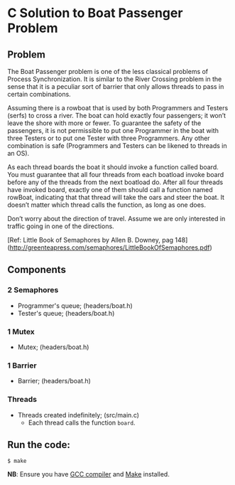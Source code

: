 # C Solution to Boat Passenger Problem

## Problem
The Boat Passenger problem is one of the less classical problems of Process Synchronization. It is similar to the River Crossing problem in the sense that it is a peculiar sort of barrier that only allows threads to pass in certain combinations.

Assuming there is a rowboat that is used by both Programmers and Testers (serfs) to cross a river. The boat can hold exactly four passengers; it won’t leave the shore with more or fewer. To guarantee the safety of the passengers, it is not permissible to put one Programmer in the boat with three Testers or to put one Tester with three Programmers. Any other combination is safe (Programmers and Testers can be likened to threads in an OS).

As each thread boards the boat it should invoke a function called board. You must guarantee that all four threads from each boatload invoke board before any of the threads from the next boatload do. After all four threads have invoked board, exactly one of them should call a function named rowBoat, indicating that that thread will take the oars and steer the boat. It doesn’t matter which thread calls the function, as long as one does.

Don’t worry about the direction of travel. Assume we are only interested in traffic going in one of the directions.


[Ref: Little Book of Semaphores by Allen B. Downey, pag 148] (http://greenteapress.com/semaphores/LittleBookOfSemaphores.pdf)

## Components

### 2 Semaphores
* Programmer's queue; (headers/boat.h)
* Tester's queue; (headers/boat.h)

### 1 Mutex
* Mutex; (headers/boat.h)

### 1 Barrier
* Barrier; (headers/boat.h)

### Threads
* Threads created indefinitely; (src/main.c)
  * Each thread calls the function `board`.

## Run the code:
```
$ make
```
**NB**: Ensure you have [GCC compiler](https://www.guru99.com/c-gcc-install.html) and [Make](https://www.gnu.org/software/make/) installed.


